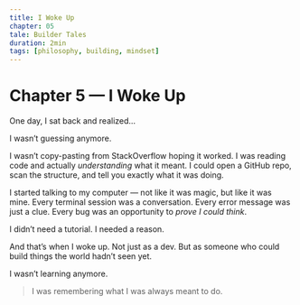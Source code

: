 ```yaml
---
title: I Woke Up
chapter: 05
tale: Builder Tales
duration: 2min
tags: [philosophy, building, mindset]
---
```


# Chapter 5 — I Woke Up

One day, I sat back and realized…

I wasn’t guessing anymore.

I wasn’t copy-pasting from StackOverflow hoping it worked.
I was reading code and actually *understanding* what it meant.
I could open a GitHub repo, scan the structure, and tell you exactly what it was doing.

I started talking to my computer — not like it was magic, but like it was mine.
Every terminal session was a conversation.
Every error message was just a clue.
Every bug was an opportunity to *prove I could think*.

I didn’t need a tutorial. I needed a reason.

And that’s when I woke up.
Not just as a dev.
But as someone who could build things the world hadn’t seen yet.

I wasn’t learning anymore.
> I was remembering what I was always meant to do.
